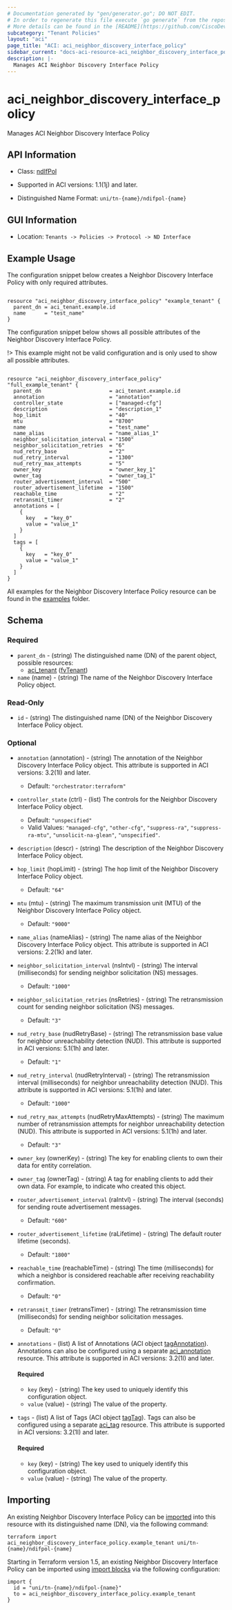 ```yaml
---
# Documentation generated by "gen/generator.go"; DO NOT EDIT.
# In order to regenerate this file execute `go generate` from the repository root.
# More details can be found in the [README](https://github.com/CiscoDevNet/terraform-provider-aci/blob/master/README.md).
subcategory: "Tenant Policies"
layout: "aci"
page_title: "ACI: aci_neighbor_discovery_interface_policy"
sidebar_current: "docs-aci-resource-aci_neighbor_discovery_interface_policy"
description: |-
  Manages ACI Neighbor Discovery Interface Policy
---
```


# aci_neighbor_discovery_interface_policy #

Manages ACI Neighbor Discovery Interface Policy



## API Information ##

* Class: [ndIfPol](https://pubhub.devnetcloud.com/media/model-doc-latest/docs/app/index.html#/objects/ndIfPol/overview)

* Supported in ACI versions: 1.1(1j) and later.

* Distinguished Name Format: `uni/tn-{name}/ndifpol-{name}`

## GUI Information ##

* Location: `Tenants -> Policies -> Protocol -> ND Interface`

## Example Usage ##

The configuration snippet below creates a Neighbor Discovery Interface Policy with only required attributes.

```hcl

resource "aci_neighbor_discovery_interface_policy" "example_tenant" {
  parent_dn = aci_tenant.example.id
  name      = "test_name"
}

```
The configuration snippet below shows all possible attributes of the Neighbor Discovery Interface Policy.

!> This example might not be valid configuration and is only used to show all possible attributes.

```hcl

resource "aci_neighbor_discovery_interface_policy" "full_example_tenant" {
  parent_dn                      = aci_tenant.example.id
  annotation                     = "annotation"
  controller_state               = ["managed-cfg"]
  description                    = "description_1"
  hop_limit                      = "40"
  mtu                            = "8700"
  name                           = "test_name"
  name_alias                     = "name_alias_1"
  neighbor_solicitation_interval = "1500"
  neighbor_solicitation_retries  = "6"
  nud_retry_base                 = "2"
  nud_retry_interval             = "1300"
  nud_retry_max_attempts         = "5"
  owner_key                      = "owner_key_1"
  owner_tag                      = "owner_tag_1"
  router_advertisement_interval  = "500"
  router_advertisement_lifetime  = "1500"
  reachable_time                 = "2"
  retransmit_timer               = "2"
  annotations = [
    {
      key   = "key_0"
      value = "value_1"
    }
  ]
  tags = [
    {
      key   = "key_0"
      value = "value_1"
    }
  ]
}

```

All examples for the Neighbor Discovery Interface Policy resource can be found in the [examples](https://github.com/CiscoDevNet/terraform-provider-aci/tree/master/examples/resources/aci_neighbor_discovery_interface_policy) folder.

## Schema ##

### Required ###

* `parent_dn` - (string) The distinguished name (DN) of the parent object, possible resources:
  - [aci_tenant](https://registry.terraform.io/providers/CiscoDevNet/aci/latest/docs/resources/tenant) ([fvTenant](https://pubhub.devnetcloud.com/media/model-doc-latest/docs/app/index.html#/objects/fvTenant/overview))
* `name` (name) - (string) The name of the Neighbor Discovery Interface Policy object.

### Read-Only ###

* `id` - (string) The distinguished name (DN) of the Neighbor Discovery Interface Policy object.

### Optional ###

* `annotation` (annotation) - (string) The annotation of the Neighbor Discovery Interface Policy object. This attribute is supported in ACI versions: 3.2(1l) and later.
  - Default: `"orchestrator:terraform"`
* `controller_state` (ctrl) - (list) The controls for the Neighbor Discovery Interface Policy object.
  - Default: `"unspecified"`
  - Valid Values: `"managed-cfg"`, `"other-cfg"`, `"suppress-ra"`, `"suppress-ra-mtu"`, `"unsolicit-na-glean"`, `"unspecified"`.
* `description` (descr) - (string) The description of the Neighbor Discovery Interface Policy object.
* `hop_limit` (hopLimit) - (string) The hop limit of the Neighbor Discovery Interface Policy object.
  - Default: `"64"`
* `mtu` (mtu) - (string) The maximum transmission unit (MTU) of the Neighbor Discovery Interface Policy object.
  - Default: `"9000"`
* `name_alias` (nameAlias) - (string) The name alias of the Neighbor Discovery Interface Policy object. This attribute is supported in ACI versions: 2.2(1k) and later.
* `neighbor_solicitation_interval` (nsIntvl) - (string) The interval (milliseconds) for sending neighbor solicitation (NS) messages.
  - Default: `"1000"`
* `neighbor_solicitation_retries` (nsRetries) - (string) The retransmission count for sending neighbor solicitation (NS) messages.
  - Default: `"3"`
* `nud_retry_base` (nudRetryBase) - (string) The retransmission base value for neighbor unreachability detection (NUD). This attribute is supported in ACI versions: 5.1(1h) and later.
  - Default: `"1"`
* `nud_retry_interval` (nudRetryInterval) - (string) The retransmission interval (milliseconds) for neighbor unreachability detection (NUD). This attribute is supported in ACI versions: 5.1(1h) and later.
  - Default: `"1000"`
* `nud_retry_max_attempts` (nudRetryMaxAttempts) - (string) The maximum number of retransmission attempts for neighbor unreachability detection (NUD). This attribute is supported in ACI versions: 5.1(1h) and later.
  - Default: `"3"`
* `owner_key` (ownerKey) - (string) The key for enabling clients to own their data for entity correlation.
* `owner_tag` (ownerTag) - (string) A tag for enabling clients to add their own data. For example, to indicate who created this object.
* `router_advertisement_interval` (raIntvl) - (string) The interval (seconds) for sending route advertisement messages.
  - Default: `"600"`
* `router_advertisement_lifetime` (raLifetime) - (string) The default router lifetime (seconds).
  - Default: `"1800"`
* `reachable_time` (reachableTime) - (string) The time (milliseconds) for which a neighbor is considered reachable after receiving reachability confirmation.
  - Default: `"0"`
* `retransmit_timer` (retransTimer) - (string) The retransmission time (milliseconds) for sending neighbor solicitation messages.
  - Default: `"0"`
* `annotations` - (list) A list of Annotations (ACI object [tagAnnotation](https://pubhub.devnetcloud.com/media/model-doc-latest/docs/app/index.html#/objects/tagAnnotation/overview)). Annotations can also be configured using a separate [aci_annotation](https://registry.terraform.io/providers/CiscoDevNet/aci/latest/docs/resources/annotation) resource. This attribute is supported in ACI versions: 3.2(1l) and later.
  #### Required ####
  
    * `key` (key) - (string) The key used to uniquely identify this configuration object.
    * `value` (value) - (string) The value of the property.
* `tags` - (list) A list of Tags (ACI object [tagTag](https://pubhub.devnetcloud.com/media/model-doc-latest/docs/app/index.html#/objects/tagTag/overview)). Tags can also be configured using a separate [aci_tag](https://registry.terraform.io/providers/CiscoDevNet/aci/latest/docs/resources/tag) resource. This attribute is supported in ACI versions: 3.2(1l) and later.
  #### Required ####
  
    * `key` (key) - (string) The key used to uniquely identify this configuration object.
    * `value` (value) - (string) The value of the property.

## Importing

An existing Neighbor Discovery Interface Policy can be [imported](https://www.terraform.io/docs/import/index.html) into this resource with its distinguished name (DN), via the following command:

```
terraform import aci_neighbor_discovery_interface_policy.example_tenant uni/tn-{name}/ndifpol-{name}
```

Starting in Terraform version 1.5, an existing Neighbor Discovery Interface Policy can be imported
using [import blocks](https://developer.hashicorp.com/terraform/language/import) via the following configuration:

```
import {
  id = "uni/tn-{name}/ndifpol-{name}"
  to = aci_neighbor_discovery_interface_policy.example_tenant
}
```
